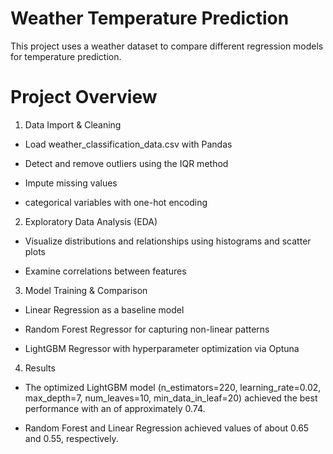 # Weather Temperature Prediction

This project uses a weather dataset to compare different regression models for temperature prediction.

# Project Overview

1. Data Import & Cleaning

- Load weather_classification_data.csv with Pandas

- Detect and remove outliers using the IQR method

- Impute missing values

-  categorical variables with one-hot encoding

2. Exploratory Data Analysis (EDA)

- Visualize distributions and relationships using histograms and scatter plots

- Examine correlations between features

3. Model Training & Comparison

- Linear Regression as a baseline model

- Random Forest Regressor for capturing non-linear patterns

- LightGBM Regressor with hyperparameter optimization via Optuna

4. Results

- The optimized LightGBM model (n_estimators=220, learning_rate=0.02, max_depth=7, num_leaves=10, min_data_in_leaf=20) achieved the best performance with an  of approximately 0.74.

- Random Forest and Linear Regression achieved  values of about 0.65 and 0.55, respectively.